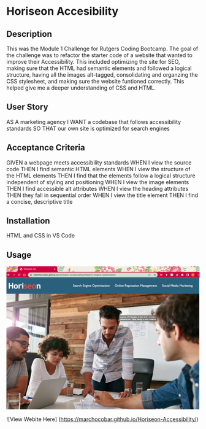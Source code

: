 # Horiseon Accesibility 

## Description

This was the Module 1 Challenge for Rutgers Coding Bootcamp. 
The goal of the challenge was to refactor the starter code of a website that wanted to improve their Accessibility. This included optimizing the site for SEO, making sure that the HTML had semantic elements and followed a logical structure, having all the images alt-tagged, consolidating and organzing the CSS stylesheet, and making sure the website funtioned correctly.
This helped give me a deeper understanding of CSS and HTML. 

## User Story
AS A marketing agency
I WANT a codebase that follows accessibility standards
SO THAT our own site is optimized for search engines


## Acceptance Criteria

GIVEN a webpage meets accessibility standards
WHEN I view the source code
THEN I find semantic HTML elements
WHEN I view the structure of the HTML elements
THEN I find that the elements follow a logical structure independent of styling and positioning
WHEN I view the image elements
THEN I find accessible alt attributes
WHEN I view the heading attributes
THEN they fall in sequential order
WHEN I view the title element
THEN I find a concise, descriptive title

## Installation
HTML and CSS in VS Code

## Usage

![Screenshot of deployed Horiseon website](./assets/images/Screen%20Shot%202022-08-18%20at%206.13.19%20AM.png)


![View Webite Here] (https://marchocobar.github.io/Horiseon-Accessibility/)
